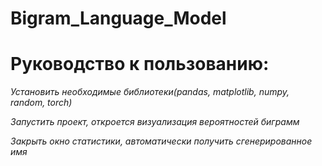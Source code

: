 # Bigram_Language_Model
# __Руководство к пользованию:__


*Установить необходимые библиотеки(pandas, matplotlib, numpy, random, torch)*

*Запустить проект, откроется визуализация вероятностей биграмм*

*Закрыть окно статистики, автоматически получить сгенерированное имя*

